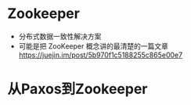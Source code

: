 # Zookeeper

- 分布式数据一致性解决方案 
- 可能是把 ZooKeeper 概念讲的最清楚的一篇文章 https://juejin.im/post/5b970f1c5188255c865e00e7

# 从Paxos到Zookeeper